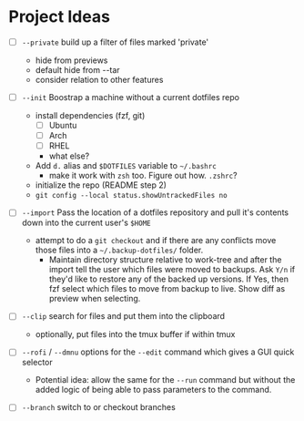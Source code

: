 # Project Ideas

- [ ] `--private` build up a filter of files marked 'private'
  - hide from previews
  - default hide from --tar
  - consider relation to other features

- [ ] `--init` Boostrap a machine without a current dotfiles repo
    - install dependencies (fzf, git)
        - [ ] Ubuntu
        - [ ] Arch
        - [ ] RHEL
        - what else?
    - Add `d.` alias and `$DOTFILES` variable to `~/.bashrc`
        - make it work with `zsh` too. Figure out how. `.zshrc`? 
    - initialize the repo (README step 2)
    - `git config --local status.showUntrackedFiles no`

- [ ] `--import` Pass the location of a dotfiles repository and pull it's 
  contents down into the current user's `$HOME`
    - attempt to do a `git checkout` and if there are any conflicts move those 
      files into a `~/.backup-dotfiles/` folder.
      - Maintain directory structure relative to work-tree and after the import 
        tell the user which files were moved to backups. Ask `Y/n` if they'd 
        like to restore any of the backed up versions. If Yes, then fzf select 
        which files to move from backup to live. Show diff as preview when 
        selecting.
  

- [ ] `--clip` search for files and put them into the clipboard
    - optionally, put files into the tmux buffer if within tmux

- [  ] `--rofi` / `--dmnu` options for the `--edit` command which gives a GUI 
  quick selector
    - Potential idea: allow the same for the `--run` command but without the 
      added logic of being able to pass parameters to the command.

- [ ] `--branch` switch to or checkout branches

